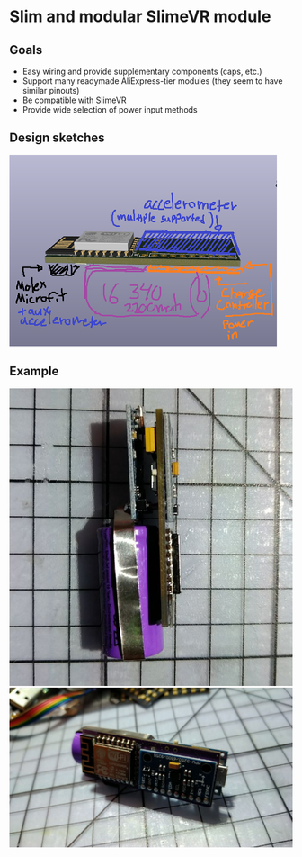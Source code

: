 # Slim and modular SlimeVR module
## Goals
* Easy wiring and provide supplementary components (caps, etc.)
* Support many readymade AliExpress-tier modules (they seem to have similar pinouts)
* Be compatible with SlimeVR
* Provide wide selection of power input methods
	

## Design sketches
![Design Sketch 0.1](https://github.com/tridekdu/slimslimemodularmodule/blob/main/images/design1.png)

## Example 
![Example build 1.1](https://github.com/tridekdu/slimslimemodularmodule/blob/main/images/example1.png)
![Example build 1.2](https://github.com/tridekdu/slimslimemodularmodule/blob/main/images/example2.png)